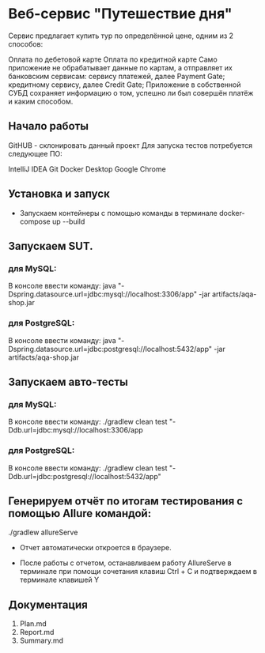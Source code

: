# Веб-сервис "Путешествие дня"
Сервис предлагает купить тур по определённой цене, одним из 2 способов:

Оплата по дебетовой карте
Оплата по кредитной карте Само приложение не обрабатывает данные по картам, а отправляет их банковским сервисам:
сервису платежей, далее Payment Gate;
кредитному сервису, далее Credit Gate;
Приложение в собственной СУБД сохраняет информацию о том, успешно ли был совершён платёж и каким способом.
## Начало работы
GitHUB - склонировать данный проект Для запуска тестов потребуется следующее ПО:

IntelliJ IDEA
Git
Docker Desktop
Google Chrome

## Установка и запуск
* Запускаем контейнеры с помощью команды в терминале
docker-compose up --build

## Запускаем SUT.
### для MySQL:

В консоле ввести команду: java "-Dspring.datasource.url=jdbc:mysql://localhost:3306/app" -jar artifacts/aqa-shop.jar
### для PostgreSQL:

В консоле ввести команду: java "-Dspring.datasource.url=jdbc:postgresql://localhost:5432/app" -jar artifacts/aqa-shop.jar
## Запускаем авто-тесты
### для MySQL:
В консоле ввести команду: ./gradlew clean test "-Ddb.url=jdbc:mysql://localhost:3306/app
### для PostgreSQL:
В консоле ввести команду: ./gradlew clean test "-Ddb.url=jdbc:postgresql://localhost:5432/app"
## Генерируем отчёт по итогам тестирования с помощью Allure командой:

./gradlew allureServe

- Отчет автоматически откроется в браузере.

- После работы с отчетом, останавливаем работу АllureServe в терминале при помощи сочетания клавиш Ctrl + C и подтверждаем в терминале клавишей Y

## Документация
1. Plan.md
2. Report.md
3. Summary.md
